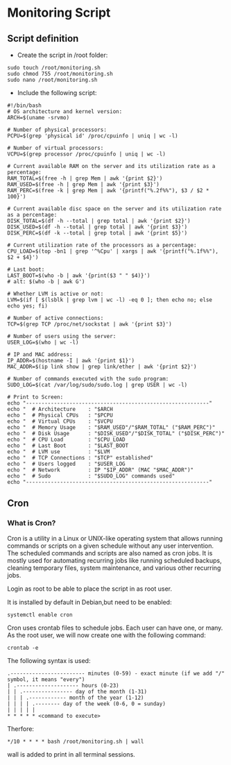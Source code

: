 # Monitoring Script
## Script definition
- Create the script in /root folder:
```console
sudo touch /root/monitoring.sh
sudo chmod 755 /root/monitoring.sh
sudo nano /root/monitoring.sh
```

- Include the following script:
```console
#!/bin/bash
# OS architecture and kernel version:
ARCH=$(uname -srvmo)

# Number of physical processors:
PCPU=$(grep 'physical id' /proc/cpuinfo | uniq | wc -l)

# Number of virtual processors:
VCPU=$(grep processor /proc/cpuinfo | uniq | wc -l)

# Current available RAM on the server and its utilization rate as a percentage:
RAM_TOTAL=$(free -h | grep Mem | awk '{print $2}')
RAM_USED=$(free -h | grep Mem | awk '{print $3}')
RAM_PERC=$(free -k | grep Mem | awk '{printf("%.2f%%"), $3 / $2 * 100}')

# Current available disc space on the server and its utilization rate as a percentage:
DISK_TOTAL=$(df -h --total | grep total | awk '{print $2}')
DISK_USED=$(df -h --total | grep total | awk '{print $3}')
DISK_PERC=$(df -k --total | grep total | awk '{print $5}')

# Current utilization rate of the processors as a percentage:
CPU_LOAD=$(top -bn1 | grep '^%Cpu' | xargs | awk '{printf("%.1f%%"), $2 + $4}')

# Last boot:
LAST_BOOT=$(who -b | awk '{print($3 " " $4)}')
# alt: $(who -b | awk G')

# Whether LVM is active or not:
LVM=$(if [ $(lsblk | grep lvm | wc -l) -eq 0 ]; then echo no; else echo yes; fi)

# Number of active connections:
TCP=$(grep TCP /proc/net/sockstat | awk '{print $3}')

# Number of users using the server:
USER_LOG=$(who | wc -l)

# IP and MAC address:
IP_ADDR=$(hostname -I | awk '{print $1}')
MAC_ADDR=$(ip link show | grep link/ether | awk '{print $2}')

# Number of commands executed with the sudo program:
SUDO_LOG=$(cat /var/log/sudo/sudo.log | grep USER | wc -l)

# Print to Screen:
echo "-----------------------------------------------------------"
echo "  # Architecture    : "$ARCH
echo "  # Physical CPUs   : "$PCPU
echo "  # Virtual CPUs    : "$VCPU
echo "  # Memory Usage    : "$RAM_USED"/"$RAM_TOTAL" ("$RAM_PERC")"
echo "  # Disk Usage      : "$DISK_USED"/"$DISK_TOTAL" ("$DISK_PERC")"
echo "  # CPU Load        : "$CPU_LOAD
echo "  # Last Boot       : "$LAST_BOOT
echo "  # LVM use         : "$LVM
echo "  # TCP Connections : "$TCP" established"
echo "  # Users logged    : "$USER_LOG
echo "  # Network         : IP "$IP_ADDR" (MAC "$MAC_ADDR")"
echo "  # Sudo            : "$SUDO_LOG" commands used"
echo "-----------------------------------------------------------"

```

## Cron
### What is Cron?
Cron is a utility in a Linux or UNIX-like operating system that allows running commands or scripts on a given schedule without any user intervention. The scheduled commands and scripts are also named as cron jobs. It is mostly used for automating recurring jobs like running scheduled backups, cleaning temporary files, system maintenance, and various other recurring jobs. 

Login as root to be able to place the script in as root user.

It is installed by default in Debian,but need to be enabled:
```console
systemctl enable cron
```

Cron uses crontab files to schedule jobs. Each user can have one, or many. As the root user, we will now create one with the following command:
```console
crontab -e
```

The following syntax is used:
```console
.------------------------ minutes (0-59) - exact minute (if we add "/" symbol, it means "every")
| .-------------------- hours (0-23)
| | .---------------- day of the month (1-31)
| | | .------------ month of the year (1-12)
| | | | .-------- day of the week (0-6, 0 = sunday)
| | | | |
* * * * * <command to execute>
```

Therfore:
```console
*/10 * * * * bash /root/monitoring.sh | wall
```

wall is added to print in all terminal sessions.
